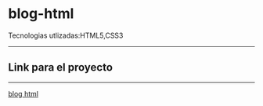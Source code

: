 # blog-html
 Tecnologias utlizadas:HTML5,CSS3
 
  -----------
 ## Link para el proyecto                                         
 -----------
 
 <a href="https://xbernardoalvez66.github.io/blog-html/blog-html/index.html">blog html</a> 
                   
